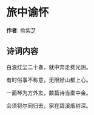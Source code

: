 # 旅中谕怀

**作者**: 俞紫芝

## 诗词内容

白浪红尘二十春，就中奔走费光阴。

有时俗事不称意，无限好山都上心。

一面琴为方外友，数篇诗当橐中金。

会须将尔同归去，家在碧溪烟树深。

